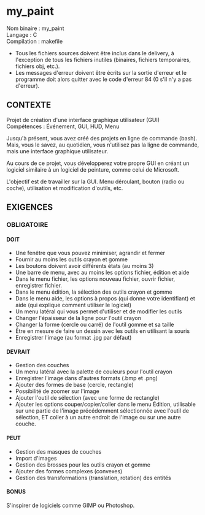 # my_paint

Nom binaire : my_paint\
Langage : C\
Compilation : makefile

- Tous les fichiers sources doivent être inclus dans le delivery, à l'exception de tous les fichiers inutiles (binaires, fichiers temporaires, fichiers obj, etc.).
- Les messages d'erreur doivent être écrits sur la sortie d'erreur et le programme doit alors quitter avec le code d'erreur 84 (0 s'il n'y a pas d'erreur).

## CONTEXTE

Projet de création d'une interface graphique utilisateur (GUI)\
Compétences : Événement, GUI, HUD, Menu

Jusqu'à présent, vous avez créé des projets en ligne de commande (bash). Mais, vous le savez, au quotidien, vous n'utilisez pas la ligne de commande, mais une interface graphique utilisateur.

Au cours de ce projet, vous développerez votre propre GUI en créant un logiciel similaire à un logiciel de peinture, comme celui de Microsoft.

L'objectif est de travailler sur la GUI. Menu déroulant, bouton (radio ou coche), utilisation et modification d'outils, etc.

## EXIGENCES
### OBLIGATOIRE
#### DOIT

- Une fenêtre que vous pouvez minimiser, agrandir et fermer
- Fournir au moins les outils crayon et gomme
- Les boutons doivent avoir différents états (au moins 3)
- Une barre de menu, avec au moins les options fichier, édition et aide
- Dans le menu fichier, les options nouveau fichier, ouvrir fichier, enregistrer fichier.
- Dans le menu édition, la sélection des outils crayon et gomme
- Dans le menu aide, les options à propos (qui donne votre identifiant) et aide (qui explique comment utiliser le logiciel)
- Un menu latéral qui vous permet d'utiliser et de modifier les outils
- Changer l'épaisseur de la ligne pour l'outil crayon
- Changer la forme (cercle ou carré) de l'outil gomme et sa taille
- Être en mesure de faire un dessin avec les outils en utilisant la souris
- Enregistrer l'image (au format .jpg par défaut)

#### DEVRAIT

- Gestion des couches
- Un menu latéral avec la palette de couleurs pour l'outil crayon
- Enregistrer l'image dans d'autres formats (.bmp et .png)
- Ajouter des formes de base (cercle, rectangle)
- Possibilité de zoomer sur l'image
- Ajouter l'outil de sélection (avec une forme de rectangle)
- Ajouter les options couper/copier/coller dans le menu Édition, utilisable sur une partie de l'image précédemment sélectionnée avec l'outil de sélection, ET coller à un autre endroit de l'image ou sur une autre couche.

#### PEUT

- Gestion des masques de couches
- Import d'images
- Gestion des brosses pour les outils crayon et gomme
- Ajouter des formes complexes (convexes)
- Gestion des transformations (translation, rotation) des entités

#### BONUS

S'inspirer de logiciels comme GIMP ou Photoshop.

